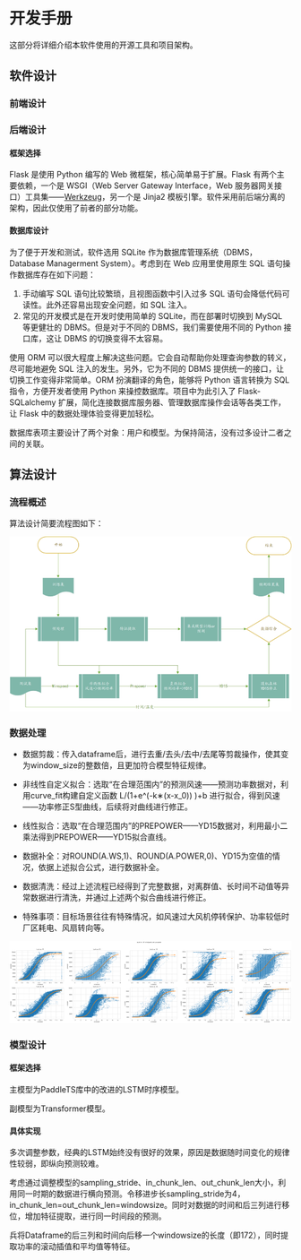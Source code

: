# 开发手册

这部分将详细介绍本软件使用的开源工具和项目架构。

## 软件设计

### 前端设计

### 后端设计

#### 框架选择

Flask 是使用 Python 编写的 Web 微框架，核心简单易于扩展。Flask 有两个主要依赖，一个是 WSGI（Web Server Gateway Interface，Web 服务器网关接口）工具集——[Werkzeug](https://werkzeug.palletsprojects.com/en/2.3.x/)，另一个是 Jinja2 模板引擎。软件采用前后端分离的架构，因此仅使用了前者的部分功能。

#### 数据库设计

为了便于开发和测试，软件选用 SQLite 作为数据库管理系统（DBMS，Database Managerment System）。考虑到在 Web 应用里使用原生 SQL 语句操作数据库存在如下问题：

1. 手动编写 SQL 语句比较繁琐，且视图函数中引入过多 SQL 语句会降低代码可读性。此外还容易出现安全问题，如 SQL 注入。
2. 常见的开发模式是在开发时使用简单的 SQLite，而在部署时切换到 MySQL 等更健壮的 DBMS。但是对于不同的 DBMS，我们需要使用不同的 Python 接口库，这让 DBMS 的切换变得不太容易。

使用 ORM 可以很大程度上解决这些问题。它会自动帮助你处理查询参数的转义，尽可能地避免 SQL 注入的发生。另外，它为不同的 DBMS 提供统一的接口，让切换工作变得非常简单。ORM 扮演翻译的角色，能够将 Python 语言转换为 SQL 指令，方便开发者使用 Python 来操控数据库。项目中为此引入了 Flask-SQLalchemy 扩展，简化连接数据库服务器、管理数据库操作会话等各类工作，让 Flask 中的数据处理体验变得更加轻松。

数据库表项主要设计了两个对象：用户和模型。为保持简洁，没有过多设计二者之间的关联。

## 算法设计

### 流程概述

算法设计简要流程图如下：

![流程图](image/summarize/1689950862666.png)

### 数据处理

* 数据剪裁：传入dataframe后，进行去重/去头/去中/去尾等剪裁操作，使其变为window_size的整数倍，且更加符合模型特征规律。
* 非线性自定义拟合：选取“在合理范围内”的预测风速——预测功率数据对，利用curve_fit构建自定义函数
  L/(1+e^(-k∗(x-x_0)) )+b 进行拟合，得到风速——功率修正S型曲线，后续将对曲线进行修正。

* 线性拟合：选取“在合理范围内”的PREPOWER——YD15数据对，利用最小二乘法得到PREPOWER——YD15拟合直线。
* 数据补全：对ROUND(A.WS,1)、ROUND(A.POWER,0)、YD15为空值的情况，依据上述拟合公式，进行数据补全。

* 数据清洗：经过上述流程已经得到了完整数据，对离群值、长时间不动值等异常数据进行清洗，并通过上述两个拟合曲线进行修正。
* 特殊事项：目标场景往往有特殊情况，如风速过大风机停转保护、功率较低时厂区耗电、风扇转向等。

![拟合S型曲线](image/summarize/1689950709115.png)

### 模型设计

#### 框架选择

主模型为PaddleTS库中的改进的LSTM时序模型。

副模型为Transformer模型。

#### 具体实现


多次调整参数，经典的LSTM始终没有很好的效果，原因是数据随时间变化的规律性较弱，即纵向预测较难。

考虑通过调整模型的sampling_stride、in_chunk_len、out_chunk_len大小，利用同一时期的数据进行横向预测。令移进步长sampling_stride为4，in_chunk_len=out_chunk_len=windowsize。同时对数据的时间和后三列进行移位，增加特征提取，进行同一时间段的预测。

兵将Dataframe的后三列和时间向后移一个windowsize的长度（即172），同时提取功率的滚动插值和平均值等特征。
